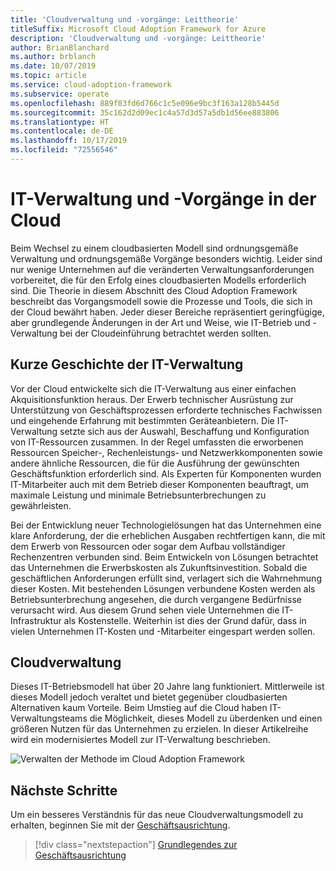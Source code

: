 ```yaml
---
title: 'Cloudverwaltung und -vorgänge: Leittheorie'
titleSuffix: Microsoft Cloud Adoption Framework for Azure
description: 'Cloudverwaltung und -vorgänge: Leittheorie'
author: BrianBlanchard
ms.author: brblanch
ms.date: 10/07/2019
ms.topic: article
ms.service: cloud-adoption-framework
ms.subservice: operate
ms.openlocfilehash: 889f03fd6d766c1c5e096e9bc3f163a128b5445d
ms.sourcegitcommit: 35c162d2d09ec1c4a57d3d57a5db1d56ee883806
ms.translationtype: HT
ms.contentlocale: de-DE
ms.lasthandoff: 10/17/2019
ms.locfileid: "72556546"
---
```

# <a name="it-management-and-operations-in-the-cloud"></a>IT-Verwaltung und -Vorgänge in der Cloud

Beim Wechsel zu einem cloudbasierten Modell sind ordnungsgemäße Verwaltung und ordnungsgemäße Vorgänge besonders wichtig. Leider sind nur wenige Unternehmen auf die veränderten Verwaltungsanforderungen vorbereitet, die für den Erfolg eines cloudbasierten Modells erforderlich sind. Die Theorie in diesem Abschnitt des Cloud Adoption Framework beschreibt das Vorgangsmodell sowie die Prozesse und Tools, die sich in der Cloud bewährt haben. Jeder dieser Bereiche repräsentiert geringfügige, aber grundlegende Änderungen in der Art und Weise, wie IT-Betrieb und -Verwaltung bei der Cloudeinführung betrachtet werden sollten.

## <a name="brief-history-of-it-management"></a>Kurze Geschichte der IT-Verwaltung

Vor der Cloud entwickelte sich die IT-Verwaltung aus einer einfachen Akquisitionsfunktion heraus. Der Erwerb technischer Ausrüstung zur Unterstützung von Geschäftsprozessen erforderte technisches Fachwissen und eingehende Erfahrung mit bestimmten Geräteanbietern. Die IT-Verwaltung setzte sich aus der Auswahl, Beschaffung und Konfiguration von IT-Ressourcen zusammen. In der Regel umfassten die erworbenen Ressourcen Speicher-, Rechenleistungs- und Netzwerkkomponenten sowie andere ähnliche Ressourcen, die für die Ausführung der gewünschten Geschäftsfunktion erforderlich sind. Als Experten für Komponenten wurden IT-Mitarbeiter auch mit dem Betrieb dieser Komponenten beauftragt, um maximale Leistung und minimale Betriebsunterbrechungen zu gewährleisten.

Bei der Entwicklung neuer Technologielösungen hat das Unternehmen eine klare Anforderung, der die erheblichen Ausgaben rechtfertigen kann, die mit dem Erwerb von Ressourcen oder sogar dem Aufbau vollständiger Rechenzentren verbunden sind. Beim Entwickeln von Lösungen betrachtet das Unternehmen die Erwerbskosten als Zukunftsinvestition. Sobald die geschäftlichen Anforderungen erfüllt sind, verlagert sich die Wahrnehmung dieser Kosten. Mit bestehenden Lösungen verbundene Kosten werden als Betriebsunterbrechung angesehen, die durch vergangene Bedürfnisse verursacht wird. Aus diesem Grund sehen viele Unternehmen die IT-Infrastruktur als Kostenstelle. Weiterhin ist dies der Grund dafür, dass in vielen Unternehmen IT-Kosten und -Mitarbeiter eingespart werden sollen.

## <a name="cloud-management"></a>Cloudverwaltung

Dieses IT-Betriebsmodell hat über 20 Jahre lang funktioniert. Mittlerweile ist dieses Modell jedoch veraltet und bietet gegenüber cloudbasierten Alternativen kaum Vorteile. Beim Umstieg auf die Cloud haben IT-Verwaltungsteams die Möglichkeit, dieses Modell zu überdenken und einen größeren Nutzen für das Unternehmen zu erzielen. In dieser Artikelreihe wird ein modernisiertes Modell zur IT-Verwaltung beschrieben.

![Verwalten der Methode im Cloud Adoption Framework](../../_images/manage/caf-manage.png)

## <a name="next-steps"></a>Nächste Schritte

Um ein besseres Verständnis für das neue Cloudverwaltungsmodell zu erhalten, beginnen Sie mit der [Geschäftsausrichtung](./business-alignment.md).

> [!div class="nextstepaction"]
> [Grundlegendes zur Geschäftsausrichtung](./business-alignment.md)
